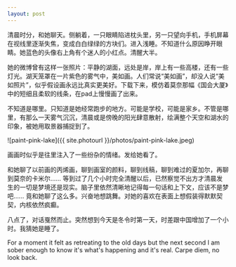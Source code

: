 ```yaml
---
layout: post
---
```


清晨时分，和她聊天。侧躺着，一只眼睛陷进枕头里，另一只望向手机，手机屏幕在视线里逐渐失焦，变成白白绿绿的方块们。进入浅睡。不知道什么原因睁开眼睛。她蓝色的头像右上角有个迷人的小红点。清醒大半。

她的微博曾有这样一张照片：平静的湖面，远处是岸，岸上有一些高楼，还有一些灯光。湖天笼罩在一片紫色的雾气中，美如画。人们常说“美如画”，却没人说“美如照片”，似乎假设画永远比真实更美好。下载下来，模仿着莫奈那幅《国会大厦》中的短细且柔软的线条，在pad上慢慢画了出来。

不知道是哪里。只知道是她经常跑步的地方。可能是学校，可能是家乡。不管是哪里，有那么一天雾气沉沉，清晨或是傍晚的阳光肆意散射，绘满整个天空和湖水的印象，被她用取景器捕捉到了。

![paint-pink-lake]({{ site.photourl }}/photos/paint-pink-lake.jpeg)

画画时似乎是往里注入了一些纷杂的情绪。发给她看了。

和她聊了以前画的丙烯画，聊到画室的颜料，聊到线稿，聊到难过的夏加尔，再聊到莫奈的卡米尔…… 等到过了几个小时完全清醒以后，已然察觉不出方才清晨发生的一切是梦境还是现实。脑子里依然清晰地记得每一句话和上下文，应该不是梦吧…… 竟和她聊了这么多。兴奋地想跳舞。对她的喜欢在表面上想假装得默默契契，内核依然疯癫。

八点了，对话戛然而止。突然想到今天是冬令时第一天，时差跟中国增加了一个小时。我猜她是睡了。

For a moment it felt as retreating to the old days but the next second I am sober enough to know it's what's happening and it's real. Carpe diem, no look back.